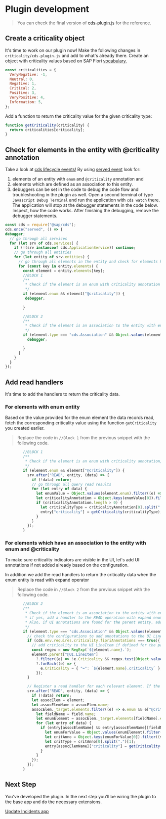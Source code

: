 # Plugin development

>You can check the final version of [cds-plugin.js](./../cds-plugin.js) for the reference.

## Create a criticality object

It's time to work on our plugin now! Make the following changes in `criticality/cds-plugin.js` and add to what's already there.
Create an object with criticality values based on SAP Fiori [vocabulary.](https://sap.github.io/odata-vocabularies/vocabularies/UI.html#CriticalityType)

```js
const criticalities = {
  VeryNegative: -1,
  Neutral: 0,
  Negative: 1,
  Critical: 2,
  Positive: 3,
  VeryPositive: 4,
  Information: 5,
};
```

Add a function to return the criticality value for the given criticality type:

```js
function getCriticality(criticality) {
  return criticalities[criticality];
}
```

## Check for elements in the entity with @criticality annotation

Take a look at [cds lifecycle events!](https://cap.cloud.sap/docs/node.js/cds-server#lifecycle-events) By using [served event](https://cap.cloud.sap/docs/node.js/cds-server#served) look for: 
1. elements of an entity with `enum` and `@criticality` annotation and
2. elements which are defined as an association to this entity.
3. debuggers can be set in the code to debug the code flow and troubleshooting in the plugin as well. Open a second terminal of type `Javascript Debug Terminal` and run the application with `cds watch` there. The application will stop at the debugger statements in the code below. Inspect, how the code works. After finishing the debugging, remove the debugger statements.

```js
const cds = require("@sap/cds");
cds.once("served", () => {
debugger;
  // go through all services
  for (let srv of cds.services) {
    if (!(srv instanceof cds.ApplicationService)) continue;
    // go through all entities
    for (let entity of srv.entities) {
      // go through all elements in the entity and check for elements having association to the entity with enum and @criticality
      for (const key in entity.elements) {
        const element = entity.elements[key];
        //BLOCK 1 
        /**
         * Check if the element is an enum with criticality annotation
         */
        if (element.enum && element["@criticality"]) {
         debugger;
            
        }

        //BLOCK 2
        /**
         * Check if the element is an association to the entity with enum and @criticality annotation
         */
        if (element.type === "cds.Association" && Object.values(element._target.elements).some((e) => e.enum && e["@criticality"])) {
          debugger;

        }
      }
    }
  }
});
```

## Add read handlers

It's time to add the handlers to return the criticality data.

### For elements with enum entity

Based on the value provided for the enum element the data records read, fetch the corresponding criticality value using the function `getCriticality` you created earlier.

> Replace the code in `//Block 1` from the previous snippet with the following code.

```js
        //BLOCK 1 
        /**
         * Check if the element is an enum with criticality annotation, if yes, add a handler to the READ operation to add the criticality value of the entries
         */
        if (element.enum && element["@criticality"]) {
          srv.after("READ", entity, (data) => {
            if (!data) return;
            // go through all query read results
            for (let entry of data) {
              let enumValue = Object.values(element.enum).filter((e) => e.val === entry[element.name]);
              let criticalityAnnotation = Object.keys(enumValue[0]).filter((v) => /^@criticality./.test(v));
              if (criticalityAnnotation.length > 0) {
                let criticalityType = criticalityAnnotation[0].split(".")[1];
                entry["criticality"] = getCriticality(criticalityType);
              }
            }
          });
        }
```

### For elements which have an association to the entity with enum and @criticality

To make sure criticality indicators are visible in the UI, let's add UI annotations if not added already based on the configuration.

In addition we add the read handlers to return the criticality data when the enum entity is read with expand operator

> Replace the code in `//Block 2` from the previous snippet with the following code.

```js
        //BLOCK 2
        /**
         * Check if the element is an association to the entity with enum and @criticality annotation
         * if yes, add a handler to the READ operation with expand enum entity to return criticality information.
         * Also, if UI annotations are found for the parent entity, add the criticality to the UI LineItem
         */
        if (element.type === "cds.Association" && Object.values(element._target.elements).some((e) => e.enum && e["@criticality"])) {
          // check the configurations to add annotations to the UI LineItem
          if (cds.env.requires.criticality.fioriAnnotations === true){
            // add criticality to the UI LineItem if defined for the parent entity
            const regex = new RegExp(`${element.name}.`);
            element.parent["@UI.LineItem"]
              ?.filter((e) => !e.Criticality && regex.test(Object.values(e.Value)[0]))
              ?.forEach((e) => {
                e.Criticality = { "=": `${element.name}.criticality` };
              });
          }

          // Register a read handler for each relevant element. If the operation extends the enum entity, return the criticality value.
          srv.after("READ", entity, (data) => {
            if (!data) return;
            let assocElem = element;
            let assocElemName = assocElem.name;
            assocElem._target.elements.filter((e) => e.enum && e["@criticality"]).map((field) => {
              let fieldName = field.name;
              let enumElement = assocElem._target.elements[fieldName].enum;
              for (let entry of data) {
                if (entry[assocElemName] && entry[assocElemName][fieldName]) {
                  let enumForValue = Object.values(enumElement).filter((e) =>e.val === entry[assocElemName][fieldName]);
                  let critAnno = Object.keys(enumForValue[0]).filter((v) => /^@criticality./.test(v));
                  let critType = critAnno[0].split(".")[1];
                  entry[assocElemName]["criticality"] = getCriticality(critType);
                }
              }
            });
          });
        }

```

## Next Step

You've developed the plugin. In the next step you'll be wiring the plugin to the base app and do the necessary extensions.

[Update Incidents app](./4_extend_incidents_app.md)
